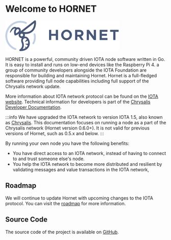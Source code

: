 # Welcome to HORNET

![Hornet Logo](/img/HORNET_logo.svg)

HORNET is a powerful, community driven IOTA node software written in Go. It is easy to install and runs on low-end
devices like the Raspberry Pi 4. a group of community developers alongside the
IOTA Foundation are responsible for building and maintaining Hornet. Hornet is a full-fledged software providing full node capabilities including full support of the
Chrysalis network update.

More information about IOTA network protocol can be found on the [IOTA website](https://www.iota.org/). Technical
information for developers is part of the [Chrysalis Developer Documentation](https://chrysalis.docs.iota.org/).

:::info
We have upgraded the IOTA network to version IOTA 1.5, also known as [Chrysalis](https://chrysalis.iota.org). This documentation focuses on running a node as a part of the Chrysalis network (Hornet version 0.6.0+).
 It is not valid for previous versions of Hornet, such as 0.5.x and below.
:::

By running your own node you have the following benefits:

- You have direct access to an IOTA network, instead of having to connect to and trust someone else's node.
- You help the IOTA network to become more distributed and resilient by validating messages and value transactions in the IOTA network, 

## Roadmap

We will continue to update Hornet with upcoming changes to the IOTA protocol. You can visit 
the [roadmap](https://roadmap.iota.org/) for more information.

## Source Code

The source code of the project is available on [GitHub](https://github.com/gohornet/hornet).